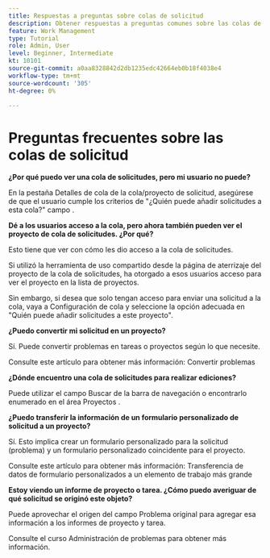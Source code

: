 ```yaml
---
title: Respuestas a preguntas sobre colas de solicitud
description: Obtener respuestas a preguntas comunes sobre las colas de solicitud en [!DNL  Workfront].
feature: Work Management
type: Tutorial
role: Admin, User
level: Beginner, Intermediate
kt: 10101
source-git-commit: a0aa8328842d2db1235edc42664eb0b18f4038e4
workflow-type: tm+mt
source-wordcount: '305'
ht-degree: 0%

---
```


# Preguntas frecuentes sobre las colas de solicitud

**¿Por qué puedo ver una cola de solicitudes, pero mi usuario no puede?**

En la pestaña Detalles de cola de la cola/proyecto de solicitud, asegúrese de que el usuario cumple los criterios de &quot;¿Quién puede añadir solicitudes a esta cola?&quot; campo .

**Dé a los usuarios acceso a la cola, pero ahora también pueden ver el proyecto de cola de solicitudes. ¿Por qué?**

Esto tiene que ver con cómo les dio acceso a la cola de solicitudes.

Si utilizó la herramienta de uso compartido desde la página de aterrizaje del proyecto de la cola de solicitudes, ha otorgado a esos usuarios acceso para ver el proyecto en la lista de proyectos.

Sin embargo, si desea que solo tengan acceso para enviar una solicitud a la cola, vaya a Configuración de cola y seleccione la opción adecuada en &quot;Quién puede añadir solicitudes a este proyecto&quot;.

**¿Puedo convertir mi solicitud en un proyecto?**

Sí. Puede convertir problemas en tareas o proyectos según lo que necesite.

Consulte este artículo para obtener más información: Convertir problemas

**¿Dónde encuentro una cola de solicitudes para realizar ediciones?**

Puede utilizar el campo Buscar de la barra de navegación o encontrarlo enumerado en el área Proyectos .

**¿Puedo transferir la información de un formulario personalizado de solicitud a un proyecto?**

Sí. Esto implica crear un formulario personalizado para la solicitud (problema) y un formulario personalizado coincidente para el proyecto.

<!---
need URL for following sentence
--->

Consulte este artículo para obtener más información: Transferencia de datos de formulario personalizados a un elemento de trabajo más grande

**Estoy viendo un informe de proyecto o tarea. ¿Cómo puedo averiguar de qué solicitud se originó este objeto?**

Puede aprovechar el origen del campo Problema original para agregar esa información a los informes de proyecto y tarea.

<!---
need URL for following sentence
--->

Consulte el curso Administración de problemas para obtener más información.

